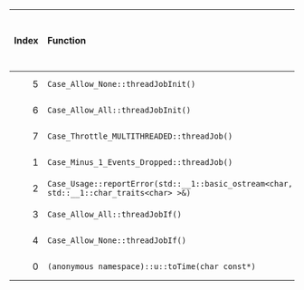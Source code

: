 |   Index | Function                                                                                |   Difference in number of lines |   Function size difference in bytes | Disassembly                                                             | Number of lines in assumed build   | Number of bytes in assumed build   | Number of lines in ignored build   | Number of bytes in ignored build   |
|--------:|:----------------------------------------------------------------------------------------|--------------------------------:|------------------------------------:|:------------------------------------------------------------------------|:-----------------------------------|:-----------------------------------|:-----------------------------------|:-----------------------------------|
|       5 | `Case_Allow_None::threadJobInit()`                                                      |                             -35 |                                 -96 | [Assumed](5.assume.s.txt), [Ignored](5.none.s.txt), [Diff](5.diff.html) | 608                                | 4,214,832                          | 704                                | 4,214,880                          |
|       6 | `Case_Allow_All::threadJobInit()`                                                       |                             -37 |                                -112 | [Assumed](6.assume.s.txt), [Ignored](6.none.s.txt), [Diff](6.diff.html) | 512                                | 4,215,744                          | 624                                | 4,215,920                          |
|       7 | `Case_Throttle_MULTITHREADED::threadJob()`                                              |                             -48 |                                 -96 | [Assumed](7.assume.s.txt), [Ignored](7.none.s.txt), [Diff](7.diff.html) | 1,312                              | 4,216,256                          | 1,408                              | 4,216,544                          |
|       1 | `Case_Minus_1_Events_Dropped::threadJob()`                                              |                              -6 |                                 -16 | [Assumed](1.assume.s.txt), [Ignored](1.none.s.txt), [Diff](1.diff.html) | 128                                | 4,220,640                          | 144                                | 4,221,072                          |
|       2 | `Case_Usage::reportError(std::__1::basic_ostream<char, std::__1::char_traits<char> >&)` |                              -6 |                                 -16 | [Assumed](2.assume.s.txt), [Ignored](2.none.s.txt), [Diff](2.diff.html) | 80                                 | 4,214,208                          | 96                                 | 4,214,208                          |
|       3 | `Case_Allow_All::threadJobIf()`                                                         |                              -8 |                                 -32 | [Assumed](3.assume.s.txt), [Ignored](3.none.s.txt), [Diff](3.diff.html) | 304                                | 4,215,440                          | 336                                | 4,215,584                          |
|       4 | `Case_Allow_None::threadJobIf()`                                                        |                              -8 |                                 -32 | [Assumed](4.assume.s.txt), [Ignored](4.none.s.txt), [Diff](4.diff.html) | 304                                | 4,214,288                          | 336                                | 4,214,304                          |
|       0 | `(anonymous namespace)::u::toTime(char const*)`                                         |                               1 |                                   0 | [Assumed](0.assume.s.txt), [Ignored](0.none.s.txt), [Diff](0.diff.html) | 592                                | 4,269,680                          | 592                                | 4,270,720                          |